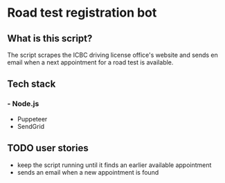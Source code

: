 # Road test registration bot

## What is this script?

The script scrapes the ICBC driving license office's website and sends en email when a next appointment for a road test is available.

## Tech stack

### - Node.js

- Puppeteer
- SendGrid

## TODO user stories

- keep the script running until it finds an earlier available appointment
- sends an email when a new appointment is found
